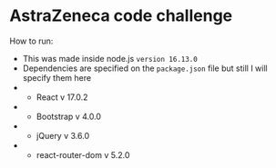 # AstraZeneca code challenge
How to run:
* This was made inside node.js <code>version 16.13.0</code>
* Dependencies are specified on the <code>package.json</code> file but still I will specify them here
* * React v 17.0.2
* * Bootstrap v 4.0.0
* * jQuery v 3.6.0
* * react-router-dom v 5.2.0
